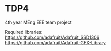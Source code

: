 # TDP4
4th year MEng EEE team project

Required libraries:<br />
https://github.com/adafruit/Adafruit_SSD1306 <br />
https://github.com/adafruit/Adafruit-GFX-Library

